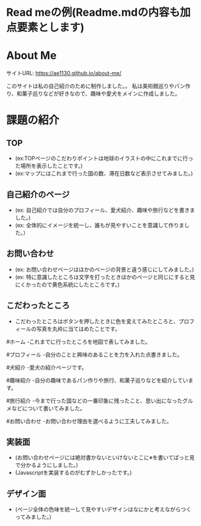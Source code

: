 # Read meの例(Readme.mdの内容も加点要素とします)

# About Me 

サイトURL: https://ae1130.github.io/about-me/

このサイトは私の自己紹介のために制作しました。。
私は美術館巡りやパン作り、和菓子巡りなどが好きなので、趣味や愛犬をメインに作成しました。


# 課題の紹介

## TOP
- (ex:TOPページのこだわりポイントは地球のイラストの中にこれまでに行った場所を表示したことです。)
- (ex:マップにはこれまで行った国の数、滞在日数など表示させてみました。)

## 自己紹介のページ

- (ex: 自己紹介では自分のプロフィール、愛犬紹介、趣味や旅行などを書きました。)
- (ex: 全体的にイメージを統一し、誰もが見やすいことを意識して作りました。）

## お問い合わせ

- (ex: お問い合わせページはほかのページの背景と違う感じにしてみました。)
- (ex: 特に意識したところは文字を打ったときほかのページと同じにすると見にくかったので黄色系統にしたところです。)
## こだわったところ

- こだわったところはボタンを押したときに色を変えてみたところと、プロフィールの写真を丸枠に当てはめたことです。
 

#ホーム
-これまでに行ったところを地図で表してみました。

#プロフィール
-自分のことと興味のあることを力を入れた点書きました。

#犬紹介
-愛犬の紹介ページです。

#趣味紹介
-自分の趣味であるパン作りや旅行、和菓子巡りなどを紹介しています。

#旅行紹介
-今まで行った国などの一番印象に残ったこと、思い出になったグルメなどについて書いてみました。

#お問い合わせ
-お問い合わせ理由を選べるように工夫してみました。

## 実装面

- (お問い合わせページには絶対書かないといけないとこに※を書いてぱっと見で分かるようにしました。)
- (Javascriptを実装するのがむずかしかったです。)

## デザイン面

- (ページ全体の色味を統一して見やすいデザインはなにかと考えながらつくってみました。)
